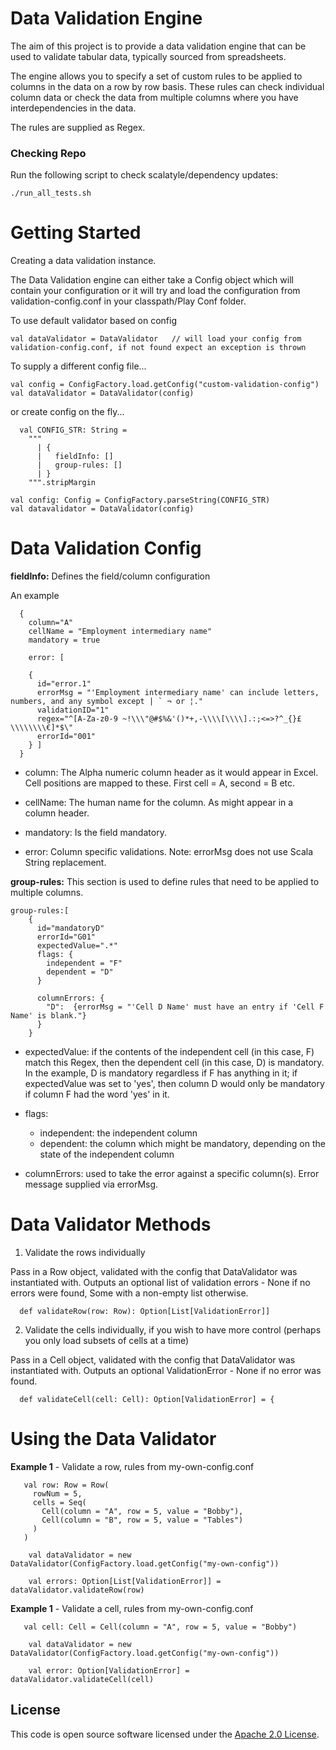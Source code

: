 Data Validation Engine
===================
The aim of this project is to provide a data validation engine that can be used to validate tabular data,
typically sourced from spreadsheets.

The engine allows you to specify a set of custom rules to be applied to columns in the data on a row by row basis.
These rules can check individual column data or check the data from multiple columns where you have interdependencies in
the data.

The rules are supplied as Regex.

### Checking Repo
Run the following script to check scalatyle/dependency updates:
```
./run_all_tests.sh
```

Getting Started
=====
Creating a data validation instance.

The Data Validation engine can either take a Config object which will contain your configuration or it will try and load
the configuration from validation-config.conf in your classpath/Play Conf folder.

To use default validator based on config

```
val dataValidator = DataValidator   // will load your config from validation-config.conf, if not found expect an exception is thrown
```

To supply a different config file...

```
val config = ConfigFactory.load.getConfig("custom-validation-config")
val dataValidator = DataValidator(config)
```

or create config on the fly...

```
  val CONFIG_STR: String =
    """
      | {
      |   fieldInfo: []
      |   group-rules: []
      | }
    """.stripMargin

val config: Config = ConfigFactory.parseString(CONFIG_STR)
val datavalidator = DataValidator(config)
```

Data Validation Config
======================

**fieldInfo:**
Defines the field/column configuration

An example
```
  {
    column="A"
    cellName = "Employment intermediary name"
    mandatory = true

    error: [

    {
      id="error.1"
      errorMsg = "'Employment intermediary name' can include letters, numbers, and any symbol except | ` ¬ or ¦."
      validationID="1"
      regex="^[A-Za-z0-9 ~!\\\"@#$%&'()*+,-\\\\[\\\\].:;<=>?^_{}£\\\\\\\\€]*$\"
      errorId="001"
    } ]
  }
```

  * column: The Alpha numeric column header as it would appear in Excel. Cell positions are mapped to these. First cell = A, second = B etc.

  * cellName: The human name for the column. As might appear in a column header.

  * mandatory: Is the field mandatory.

  * error:
   Column specific validations. Note: errorMsg does not use Scala String replacement.
    

**group-rules:**
This section is used to define rules that need to be applied to multiple columns.

```
group-rules:[
    {
      id="mandatoryD"
      errorId="G01"
      expectedValue=".*"
      flags: {
        independent = "F"
        dependent = "D"
      }

      columnErrors: {
        "D":  {errorMsg = "'Cell D Name' must have an entry if 'Cell F Name' is blank."}
      }
    }
```
  
  * expectedValue: if the contents of the independent cell (in this case, F) match this Regex, then the dependent cell (in this case, D) is mandatory.
    In the example, D is mandatory regardless if F has anything in it; if expectedValue was set to 'yes', then column D would only be mandatory if column F had the word 'yes' in it.
    
  * flags: 
    * independent: the independent column
    * dependent: the column which might be mandatory, depending on the state of the independent column
  * columnErrors: used to take the error against a specific column(s). Error message supplied via errorMsg.

Data Validator Methods
======================

1) Validate the rows individually

Pass in a Row object, validated with the config that DataValidator was instantiated with. Outputs an optional list of validation errors - None if no errors were found, Some with a non-empty list otherwise. 
```
  def validateRow(row: Row): Option[List[ValidationError]]
```

2) Validate the cells individually, if you wish to have more control (perhaps you only load subsets of cells at a time)

Pass in a Cell object, validated with the  config that DataValidator was instantiated with. Outputs an optional ValidationError - None if no error was found.
```
  def validateCell(cell: Cell): Option[ValidationError] = {
```

Using the Data Validator
========================

**Example 1** - Validate a row, rules from my-own-config.conf

```
   val row: Row = Row(
     rowNum = 5,
     cells = Seq(
       Cell(column = "A", row = 5, value = "Bobby"),
       Cell(column = "B", row = 5, value = "Tables")
     )
   )

    val dataValidator = new DataValidator(ConfigFactory.load.getConfig("my-own-config"))

    val errors: Option[List[ValidationError]] = dataValidator.validateRow(row)
```

**Example 1** - Validate a cell, rules from my-own-config.conf

```
   val cell: Cell = Cell(column = "A", row = 5, value = "Bobby")

    val dataValidator = new DataValidator(ConfigFactory.load.getConfig("my-own-config"))

    val error: Option[ValidationError] = dataValidator.validateCell(cell)
```

## License ##
 
This code is open source software licensed under the [Apache 2.0 License]("http://www.apache.org/licenses/LICENSE-2.0.html").
